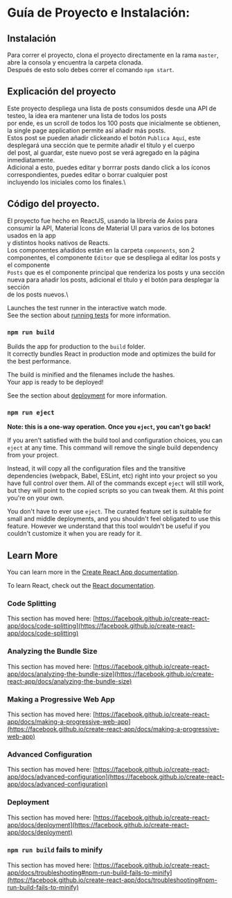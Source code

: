 # Guía de Proyecto e Instalación: 

## Instalación

Para correr el proyecto, clona el proyecto directamente en la rama `master`, abre la consola y encuentra la carpeta clonada.\
Después de esto solo debes correr el comando `npm start`.

## Explicación del proyecto

Este proyecto despliega una lista de posts consumidos desde una API de testeo, la idea era mantener una lista de todos los posts\
por ende, es un scroll de todos los 100 posts que inicialmente se obtienen, la single page application permite así añadir más posts.\
Estos post se pueden añadir clickeando el botón `Publica Aquí`, este desplegará una sección que te permite añadir el título y el cuerpo\
del post, al guardar, este nuevo post se verá agregado en la página inmediatamente.\
Adicional a esto, puedes editar y borrrar posts dando click a los íconos correspondientes, puedes editar o borrar cualquier post\
incluyendo los iniciales como los finales.\

## Código del proyecto.

El proyecto fue hecho en ReactJS, usando la librería de Axios para consumir la API, Material Icons de Material UI para varios de los botones usados en la app\
y distintos hooks nativos de Reacts.\
Los componentes añadidos están en la carpeta `components`, son 2 componentes, el componente `Editor` que se despliega al editar los posts y el componente\
`Posts` que es el componente principal que renderiza los posts y una sección nueva para añadir los posts, adicional el título y el botón para desplegar la sección\
de los posts nuevos.\

Launches the test runner in the interactive watch mode.\
See the section about [running tests](https://facebook.github.io/create-react-app/docs/running-tests) for more information.

### `npm run build`

Builds the app for production to the `build` folder.\
It correctly bundles React in production mode and optimizes the build for the best performance.

The build is minified and the filenames include the hashes.\
Your app is ready to be deployed!

See the section about [deployment](https://facebook.github.io/create-react-app/docs/deployment) for more information.

### `npm run eject`

**Note: this is a one-way operation. Once you `eject`, you can't go back!**

If you aren't satisfied with the build tool and configuration choices, you can `eject` at any time. This command will remove the single build dependency from your project.

Instead, it will copy all the configuration files and the transitive dependencies (webpack, Babel, ESLint, etc) right into your project so you have full control over them. All of the commands except `eject` will still work, but they will point to the copied scripts so you can tweak them. At this point you're on your own.

You don't have to ever use `eject`. The curated feature set is suitable for small and middle deployments, and you shouldn't feel obligated to use this feature. However we understand that this tool wouldn't be useful if you couldn't customize it when you are ready for it.

## Learn More

You can learn more in the [Create React App documentation](https://facebook.github.io/create-react-app/docs/getting-started).

To learn React, check out the [React documentation](https://reactjs.org/).

### Code Splitting

This section has moved here: [https://facebook.github.io/create-react-app/docs/code-splitting](https://facebook.github.io/create-react-app/docs/code-splitting)

### Analyzing the Bundle Size

This section has moved here: [https://facebook.github.io/create-react-app/docs/analyzing-the-bundle-size](https://facebook.github.io/create-react-app/docs/analyzing-the-bundle-size)

### Making a Progressive Web App

This section has moved here: [https://facebook.github.io/create-react-app/docs/making-a-progressive-web-app](https://facebook.github.io/create-react-app/docs/making-a-progressive-web-app)

### Advanced Configuration

This section has moved here: [https://facebook.github.io/create-react-app/docs/advanced-configuration](https://facebook.github.io/create-react-app/docs/advanced-configuration)

### Deployment

This section has moved here: [https://facebook.github.io/create-react-app/docs/deployment](https://facebook.github.io/create-react-app/docs/deployment)

### `npm run build` fails to minify

This section has moved here: [https://facebook.github.io/create-react-app/docs/troubleshooting#npm-run-build-fails-to-minify](https://facebook.github.io/create-react-app/docs/troubleshooting#npm-run-build-fails-to-minify)
